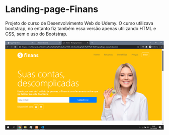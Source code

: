 # Landing-page-Finans
Projeto do curso de Desenvolvimento Web do Udemy. O curso utilizava bootstrap, no entanto fiz também essa versão apenas utilizando HTML e CSS, sem o uso do Bootstrap.

![](img/main.png)